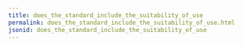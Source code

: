 ```yaml
---
title: does_the_standard_include_the_suitability_of_use
permalink: does_the_standard_include_the_suitability_of_use.html
jsonid: does_the_standard_include_the_suitability_of_use
---
```

